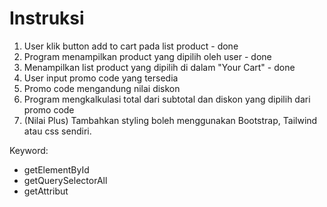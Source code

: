 # Instruksi

1.  User klik button add to cart pada list product - done
2.  Program menampilkan product yang dipilih oleh user - done
3.  Menampilkan list product yang dipilih di dalam "Your Cart" - done
4.  User input promo code yang tersedia
5.  Promo code mengandung nilai diskon
6.  Program mengkalkulasi total dari subtotal dan diskon yang dipilih dari promo code
7.  (Nilai Plus) Tambahkan styling boleh menggunakan Bootstrap, Tailwind atau css sendiri.

Keyword:

- getElementById
- getQuerySelectorAll
- getAttribut
